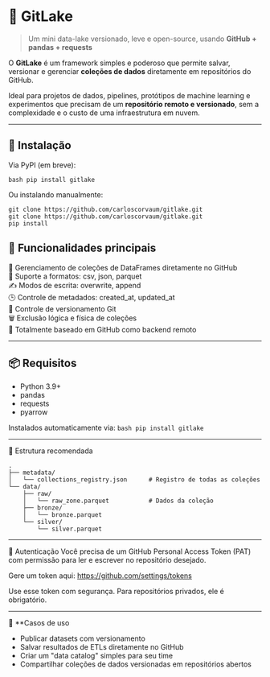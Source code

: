 # 🐙 GitLake

> Um mini data-lake versionado, leve e open-source, usando **GitHub + pandas + requests**

O **GitLake** é um framework simples e poderoso que permite salvar, versionar e gerenciar **coleções de dados** diretamente em repositórios do GitHub.

Ideal para projetos de dados, pipelines, protótipos de machine learning e experimentos que precisam de um **repositório remoto e versionado**, sem a complexidade e o custo de uma infraestrutura em nuvem.

---

## 🚀 Instalação

Via PyPI (em breve):

``bash
pip install gitlake
``

Ou instalando manualmente:

``git clone https://github.com/carloscorvaum/gitlake.git``
<br>
``git clone https://github.com/carloscorvaum/gitlake.git``
<br>
``pip install``

## 🧠 Funcionalidades principais <br>

📁 Gerenciamento de coleções de DataFrames diretamente no GitHub <br>
💾 Suporte a formatos: csv, json, parquet <br>
✍️ Modos de escrita: overwrite, append <br>
🕒 Controle de metadados: created_at, updated_at <br>
🔐 Controle de versionamento Git <br>
🗑️ Exclusão lógica e física de coleções <br>
🔄 Totalmente baseado em GitHub como backend remoto <br>

---

## 📦 Requisitos
- Python 3.9+ <br>
- pandas <br>
- requests <br>
- pyarrow <br>

Instalados automaticamente via:
``bash
pip install gitlake
``

---

📁 Estrutura recomendada
```
.
├── metadata/
│   └── collections_registry.json      # Registro de todas as coleções
└── data/
    ├── raw/
    │   └── raw_zone.parquet           # Dados da coleção
    ├── bronze/
    │   └── bronze.parquet
    └── silver/
        └── silver.parquet
```

---

🔐 Autenticação
Você precisa de um GitHub Personal Access Token (PAT) com permissão para ler e escrever no repositório desejado.

Gere um token aqui:
https://github.com/settings/tokens

Use esse token com segurança. Para repositórios privados, ele é obrigatório.

---

🧪 **Casos de uso

- Publicar datasets com versionamento
- Salvar resultados de ETLs diretamente no GitHub
- Criar um "data catalog" simples para seu time
- Compartilhar coleções de dados versionadas em repositórios abertos
